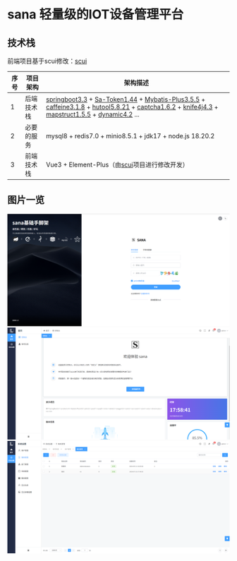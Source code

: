 # sana 轻量级的IOT设备管理平台

## 技术栈
前端项目基于scui修改：[scui](https://gitee.com/lolicode/scui)


| 序号 | 项目架构        | 架构描述                                                                                                                                                                                                                                                                                                                                                                                                                                                                                                                                                  | 
|----|-------------|-------------------------------------------------------------------------------------------------------------------------------------------------------------------------------------------------------------------------------------------------------------------------------------------------------------------------------------------------------------------------------------------------------------------------------------------------------------------------------------------------------------------------------------------------------|
| 1  | 后端技术栈          | [springboot3.3](https://github.com/spring-projects/spring-boot) + [Sa-Token1.44](https://github.com/dromara/Sa-Token) + [Mybatis-Plus3.5.5](https://github.com/baomidou/mybatis-plus) + [caffeine3.1.8](https://github.com/ben-manes/caffeine) + [hutool5.8.21](https://github.com/chinabugotech/hutool) + [captcha1.6.2](https://github.com/ele-admin/EasyCaptcha) + [knife4j4.3](https://github.com/xiaoymin/knife4j) + [mapstruct1.5.5](https://github.com/mapstruct/mapstruct) + [dynamic4.2](https://github.com/baomidou/dynamic-datasource) ... |
| 2  | 必要的服务          | mysql8 + redis7.0 + minio8.5.1 + jdk17 + node.js 18.20.2                                                                                                                                                                                                                                                                                                                                                                                                                                                                                              |
| 3  | 前端技术栈          | Vue3 + Element-Plus（由[scui](https://gitee.com/lolicode/scui)项目进行修改开发）                                                                                                                                                                                                                                                                                                                                                                                                                                                                                 |                                                                                                                                                                                                                                                                                                                                                                                                                                                                                                                       |


## 图片一览
![img.png](doc%2Fimg%2Fimg.png)
![img_1.png](doc%2Fimg%2Fimg_1.png)
![img_2.png](doc%2Fimg%2Fimg_2.png)

